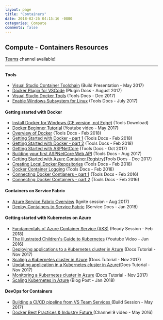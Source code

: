 ```yaml
---
layout: page
title: "Containers"
date: 2018-02-26 04:15:16 -0800
categories: Compute
comments: false
---
```


## Compute - Containers Resources

[Teams](https://teams.microsoft.com/l/channel/19%3a3c971a3cb71548a2b5b939a5583e9c04%40thread.skype/Compute%2520-%2520Containers?groupId=dff0a70d-6316-4124-ae5a-e9d06f63ec34&tenantId=72f988bf-86f1-41af-91ab-2d7cd011db47) channel available!

<!-- Add in any communities worth following: blogs, twitter, etc. -->
---
<!-- Here, add in any links to useful resources. The structure is not fixed, it can be grouped by scenario, by tech, or set up as a learning path -->

#### Tools 

- [Visual Studio Container Toolchain](https://channel9.msdn.com/Events/Build/2017/KEY01#time=1h39m43s) (Build Presentation - May 2017)
- [Docker Plugin for VSCode](http://code.visualstudio.com/docs/languages/dockerfile) (Plugin Docs - August 2017)
- [Visual Studio Docker Tools](https://docs.microsoft.com/en-us/aspnet/core/publishing/visual-studio-tools-for-docker) (Tools Docs - Dec 2017)
- [Enable Windows Subsystem for Linux](https://msdn.microsoft.com/en-us/commandline/wsl/install_guide?f=255&MSPPError=-2147217396) (Tools Docs - July 2017)

#### Getting started with Docker

- [Install Docker for Windows (CE version, not Edge)](https://store.docker.com/editions/community/docker-ce-desktop-windows/) (Tools Download)
- [Docker Beginner Tutorial](https://www.youtube.com/watch?v=wi-MGFhrad0) (Youtube video - May 2017)
- [Overview of Docker](https://docs.docker.com/engine/docker-overview/) (Tools Docs - Feb 2018)
- [Getting Started with Docker - part 1](https://docs.docker.com/get-started/) (Tools Docs - Feb 2018)
- [Getting Started with Docker - part 2](https://docs.docker.com/get-started/part2/) (Tools Docs - Feb 2018)
- [Getting Started with ASPNetCore](https://docs.microsoft.com/en-us/aspnet/core/getting-started) (Tools Docs - Oct 2017)
- [Building your first ASPNetCore Web API](https://docs.microsoft.com/en-us/aspnet/core/tutorials/first-web-api) (Tools Docs - Aug 2017)
- [Getting Started with Azure Container Registry](https://docs.microsoft.com/en-us/azure/container-registry/container-registry-get-started-azure-cli)(Tools Docs - Dec 2017)
- [Creating Local Docker Repositories](https://docs.docker.com/registry/deploying/) (Tools Docs - Feb 2018)
- [Docker Container Logging](https://docs.docker.com/engine/admin/logging/view_container_logs/) (Tools Docs - Feb 2018)
- [Connecting Docker Contianers - part 1](https://deis.com/blog/2016/connecting-docker-containers-1/) (Tools Docs - Feb 2016)
- [Connecting Docker Containers - part 2](https://deis.com/blog/2016/connecting-docker-containers-2/) (Tools Docs - Feb 2016)

#### Containers on Service Fabric

- [Azure Service Fabric Overview](https://myignite.microsoft.com/sessions/55068) (Ignite session - Aug 2017)
- [Deploy Containers to Service Fabric](https://docs.microsoft.com/en-us/azure/service-fabric/service-fabric-get-started-containers) (Service Docs - Jan 2018)

#### Getting started with Kubernetes on Azure

- [Fundamentals of Azure Container Service (AKS)](https://content.microsoftready.com/FY18Q3/session/CD-DEV100-R1) (Ready Session - Feb 2018)
- [The Illustrated Children's Guide to Kubernetes](https://www.youtube.com/watch?v=4ht22ReBjno) (Youtube Video - Jun 2016)
- [Deploying applications to a Kubernetes cluster in Azure](https://docs.microsoft.com/en-us/azure/aks/kubernetes-walkthrough) (Docs Tutorial - Nov 2017)
- [Scaling a Kubernetes cluster in Azure](https://docs.microsoft.com/en-us/azure/aks/tutorial-kubernetes-scale) (Docs Tutorial - Nov 2017)
- [Updating application in a Kubernetes cluster in Azure](https://docs.microsoft.com/en-us/azure/aks/tutorial-kubernetes-app-update)(Docs Tutorial - Nov 2017)
- [Monitoring a Kubernetes cluster in Azure](https://docs.microsoft.com/en-us/azure/aks/tutorial-kubernetes-monitor) (Docs Tutorial - Nov 2017)
- [Scaling Kubernetes in Azure](https://blog.openai.com/scaling-kubernetes-to-2500-nodes/) (Blog Post - Jan 2018)


#### DevOps for Containers
- [Building a CI/CD pipeline from VS Team Services ](https://channel9.msdn.com/Events/Build/2017/P4161) (Build Session - May 2017)
- [Docker Best Practices & Industry Future ](https://channel9.msdn.com/Shows/DevOps-Dimension/8--Docker-Best-Practices--Industry-Future) (Channel 9 video - May 2016)
